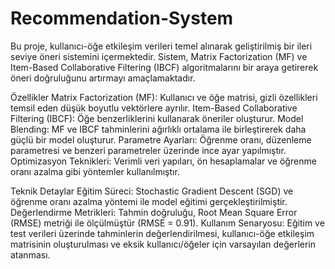 # Recommendation-System
Bu proje, kullanıcı-öğe etkileşim verileri temel alınarak geliştirilmiş bir ileri seviye öneri sistemini içermektedir. Sistem, Matrix Factorization (MF) ve Item-Based Collaborative Filtering (IBCF) algoritmalarını bir araya getirerek öneri doğruluğunu artırmayı amaçlamaktadır.


Özellikler
Matrix Factorization (MF): Kullanıcı ve öğe matrisi, gizli özellikleri temsil eden düşük boyutlu vektörlere ayrılır.
Item-Based Collaborative Filtering (IBCF): Öğe benzerliklerini kullanarak öneriler oluşturur.
Model Blending: MF ve IBCF tahminlerini ağırlıklı ortalama ile birleştirerek daha güçlü bir model oluşturur.
Parametre Ayarları: Öğrenme oranı, düzenleme parametresi ve benzeri parametreler üzerinde ince ayar yapılmıştır.
Optimizasyon Teknikleri: Verimli veri yapıları, ön hesaplamalar ve öğrenme oranı azalma gibi yöntemler kullanılmıştır.


Teknik Detaylar
Eğitim Süreci: Stochastic Gradient Descent (SGD) ve öğrenme oranı azalma yöntemi ile model eğitimi gerçekleştirilmiştir.
Değerlendirme Metrikleri: Tahmin doğruluğu, Root Mean Square Error (RMSE) metriği ile ölçülmüştür (RMSE = 0.91).
Kullanım Senaryosu: Eğitim ve test verileri üzerinde tahminlerin değerlendirilmesi, kullanıcı-öğe etkileşim matrisinin oluşturulması ve eksik kullanıcı/öğeler için varsayılan değerlerin atanması.

